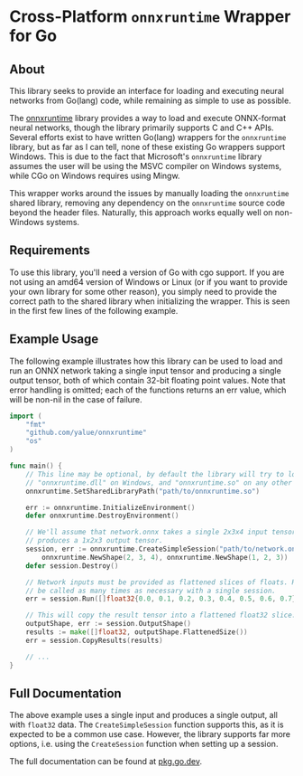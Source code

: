 Cross-Platform `onnxruntime` Wrapper for Go
===========================================

About
-----

This library seeks to provide an interface for loading and executing neural
networks from Go(lang) code, while remaining as simple to use as possible.

The [onnxruntime](https://github.com/microsoft/onnxruntime) library provides a
way to load and execute ONNX-format neural networks, though the library
primarily supports C and C++ APIs.  Several efforts exist to have written
Go(lang) wrappers for the `onnxruntime` library, but as far as I can tell, none
of these existing Go wrappers support Windows. This is due to the fact that
Microsoft's `onnxruntime` library assumes the user will be using the MSVC
compiler on Windows systems, while CGo on Windows requires using Mingw.

This wrapper works around the issues by manually loading the `onnxruntime`
shared library, removing any dependency on the `onnxruntime` source code beyond
the header files.  Naturally, this approach works equally well on non-Windows
systems.


Requirements
------------

To use this library, you'll need a version of Go with cgo support.  If you are
not using an amd64 version of Windows or Linux (or if you want to provide your
own library for some other reason), you simply need to provide the correct path
to the shared library when initializing the wrapper.  This is seen in the first
few lines of the following example.


Example Usage
-------------

The following example illustrates how this library can be used to load and run
an ONNX network taking a single input tensor and producing a single output
tensor, both of which contain 32-bit floating point values.  Note that error
handling is omitted; each of the functions returns an err value, which will be
non-nil in the case of failure.

```go
import (
    "fmt"
    "github.com/yalue/onnxruntime"
    "os"
)

func main() {
    // This line may be optional, by default the library will try to load
    // "onnxruntime.dll" on Windows, and "onnxruntime.so" on any other system.
    onnxruntime.SetSharedLibraryPath("path/to/onnxruntime.so")

    err := onnxruntime.InitializeEnvironment()
    defer onnxruntime.DestroyEnvironment()

    // We'll assume that network.onnx takes a single 2x3x4 input tensor and
    // produces a 1x2x3 output tensor.
    session, err := onnxruntime.CreateSimpleSession("path/to/network.onnx",
        onnxruntime.NewShape(2, 3, 4), onnxruntime.NewShape(1, 2, 3))
    defer session.Destroy()

    // Network inputs must be provided as flattened slices of floats. Run() can
    // be called as many times as necessary with a single session.
    err = session.Run([]float32{0.0, 0.1, 0.2, 0.3, 0.4, 0.5, 0.6, 0.7})

    // This will copy the result tensor into a flattened float32 slice.
    outputShape, err := session.OutputShape()
    results := make([]float32, outputShape.FlattenedSize())
    err = session.CopyResults(results)

    // ...
}
```

Full Documentation
------------------

The above example uses a single input and produces a single output, all with
`float32` data.  The `CreateSimpleSession` function supports this, as it is
expected to be a common use case.  However, the library supports far more
options, i.e. using the `CreateSession` function when setting up a session.

The full documentation can be found at [pkg.go.dev](https://pkg.go.dev/github.com/yalue/onnxruntime).

